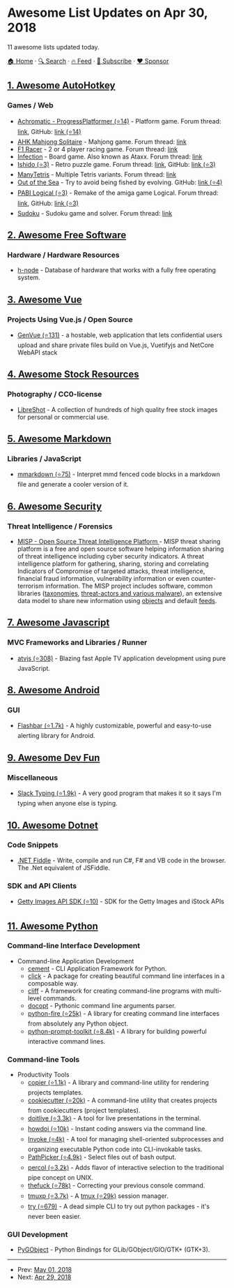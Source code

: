 # Awesome List Updates on Apr 30, 2018

11 awesome lists updated today.

[🏠 Home](/README.md) · [🔍 Search](https://www.trackawesomelist.com/search/) · [🔥 Feed](https://www.trackawesomelist.com/rss.xml) · [📮 Subscribe](https://trackawesomelist.us17.list-manage.com/subscribe?u=d2f0117aa829c83a63ec63c2f&id=36a103854c) · [❤️  Sponsor](https://github.com/sponsors/theowenyoung)



## [1. Awesome AutoHotkey](/content/ahkscript/awesome-AutoHotkey/README.md)

### Games / Web

*   [Achromatic - ProgressPlatformer (⭐14)](https://github.com/Uberi/ProgressPlatformer/releases) - Platform game. Forum thread: [link](https://autohotkey.com/board/topic/64529-achromatic-progressplatformer-refined/), GitHub: [link (⭐14)](https://github.com/Uberi/ProgressPlatformer)
*   [AHK Mahjong Solitaire](https://autohotkey.com/boards/codeboxplus/download/183219-1) - Mahjong game. Forum thread: [link](https://autohotkey.com//boards/viewtopic.php?f=19\&t=40133)
*   [F1 Racer](https://www.dropbox.com/sh/01ucst7jeybn9ed/AABCItk8VKlfVp67T0P_DJFia) - 2 or 4 player racing game. Forum thread: [link](https://autohotkey.com/boards/viewtopic.php?f=19\&t=4307\&p=24024\&hilit=racing#p24024)
*   [Infection](https://autohotkey.com/boards/download/file.php?id=3349\&sid=b3444f44c767f7698ede586c81d40fe2) - Board game. Also known as Ataxx. Forum thread: [link](https://autohotkey.com/board/topic/35504-game-manytetris-customizable-pocket-tetris/)
*   [Ishido (⭐3)](https://github.com/flibioahk/ishido/archive/master.zip) - Retro puzzle game. Forum thread: [link](https://autohotkey.com/boards/viewtopic.php?t=31825https://github.com/flibioahk/ishido), GitHub: [link (⭐3)](https://github.com/flibioahk/ishido)
*   [ManyTetris](http://sector-seven.net/assets/stuff/ManyTetris.zip) - Multiple Tetris variants. Forum thread: [link](https://autohotkey.com/board/topic/35504-game-manytetris-customizable-pocket-tetris/)
*   [Out of the Sea](http://ludumdare.com/compo/ludum-dare-24/?action=preview\&uid=14126) - Try to avoid being fished by evolving. GitHub: [link (⭐4)](https://github.com/Uberi/Ludum-Dare-24)
*   [PABI Logical (⭐3)](https://github.com/bichlepa/PABI-Logical/releases) - Remake of the amiga game Logical. Forum thread: [link](https://autohotkey.com/boards/viewtopic.php?f=6\&t=33267), GitHub: [link (⭐3)](https://github.com/bichlepa/PABI-Logical)
*   [Sudoku](https://autohotkey.com/boards/codeboxplus/download/77645-1) - Sudoku game and solver. Forum thread: [link](https://autohotkey.com/boards/viewtopic.php?t=15291)

## [2. Awesome Free Software](/content/johnjago/awesome-free-software/README.md)

### Hardware / Hardware Resources

*   [h-node](https://h-node.org/) - Database of hardware that works with a fully free operating system.

## [3. Awesome Vue](/content/vuejs/awesome-vue/README.md)

### Projects Using Vue.js / Open Source

*   [GenVue (⭐131)](https://github.com/herbat73/GenVue) - a hostable, web application that lets confidential users upload and share private files build on Vue.js, Vuetifyjs and NetCore WebAPI stack

## [4. Awesome Stock Resources](/content/neutraltone/awesome-stock-resources/README.md)

### Photography / CC0-license

*   [LibreShot](https://libreshot.com/) - A collection of hundreds of high quality free stock images for personal or commercial use.

## [5. Awesome Markdown](/content/BubuAnabelas/awesome-markdown/README.md)

### Libraries / JavaScript

*   [mmarkdown (⭐75)](https://github.com/albinotonnina/mmarkdown) - Interpret mmd fenced code blocks in a markdown file and generate a cooler version of it.

## [6. Awesome Security](/content/sbilly/awesome-security/README.md)

### Threat Intelligence / Forensics

*   [MISP - Open Source Threat Intelligence Platform ](https://www.misp-project.org/) - MISP threat sharing platform is a free and open source software helping information sharing of threat intelligence including cyber security indicators.  A threat intelligence platform for gathering, sharing, storing and correlating Indicators of Compromise of targeted attacks, threat intelligence, financial fraud information, vulnerability information or even counter-terrorism information. The MISP project includes software, common libraries ([taxonomies](https://www.misp-project.org/taxonomies.html), [threat-actors and various malware](https://www.misp-project.org/galaxy.html)), an extensive data model to share new information using [objects](https://www.misp-project.org/objects.html) and default [feeds](https://www.misp-project.org/feeds/).

## [7. Awesome Javascript](/content/sorrycc/awesome-javascript/README.md)

### MVC Frameworks and Libraries / Runner

*   [atvjs (⭐308)](https://github.com/emadalam/atvjs) - Blazing fast Apple TV application development using pure JavaScript.

## [8. Awesome Android](/content/JStumpp/awesome-android/README.md)

### GUI

*   [Flashbar (⭐1.7k)](https://github.com/aritraroy/Flashbar) - A highly customizable, powerful and easy-to-use alerting library for Android.

## [9. Awesome Dev Fun](/content/mislavcimpersak/awesome-dev-fun/README.md)

### Miscellaneous

*   [Slack Typing (⭐1.9k)](https://github.com/will/slacktyping) - A very good program that makes it so it says I'm typing when anyone else is typing.

## [10. Awesome Dotnet](/content/quozd/awesome-dotnet/README.md)

### Code Snippets

*   [.NET Fiddle](https://dotnetfiddle.net/) - Write, compile and run C#, F# and VB code in the browser. The .Net equivalent of JSFiddle.

### SDK and API Clients

*   [Getty Images API SDK (⭐10)](https://github.com/gettyimages/gettyimages-api_dotnet) - SDK for the Getty Images and iStock APIs

## [11. Awesome Python](/content/vinta/awesome-python/README.md)

### Command-line Interface Development

*   Command-line Application Development
    *   [cement](http://builtoncement.com/) - CLI Application Framework for Python.
    *   [click](http://click.pocoo.org/dev/) - A package for creating beautiful command line interfaces in a composable way.
    *   [cliff](https://docs.openstack.org/developer/cliff/) - A framework for creating command-line programs with multi-level commands.
    *   [docopt](http://docopt.org/) - Pythonic command line arguments parser.
    *   [python-fire (⭐25k)](https://github.com/google/python-fire) - A library for creating command line interfaces from absolutely any Python object.
    *   [python-prompt-toolkit (⭐8.4k)](https://github.com/jonathanslenders/python-prompt-toolkit) - A library for building powerful interactive command lines.

### Command-line Tools

*   Productivity Tools
    *   [copier (⭐1.1k)](https://github.com/pykong/copier) - A library and command-line utility for rendering projects templates.
    *   [cookiecutter (⭐20k)](https://github.com/audreyr/cookiecutter) - A command-line utility that creates projects from cookiecutters (project templates).
    *   [doitlive (⭐3.3k)](https://github.com/sloria/doitlive) - A tool for live presentations in the terminal.
    *   [howdoi (⭐10k)](https://github.com/gleitz/howdoi) - Instant coding answers via the command line.
    *   [Invoke (⭐4k)](https://github.com/pyinvoke/invoke#readme) - A tool for managing shell-oriented subprocesses and organizing executable Python code into CLI-invokable tasks.
    *   [PathPicker (⭐4.9k)](https://github.com/facebook/PathPicker) - Select files out of bash output.
    *   [percol (⭐3.2k)](https://github.com/mooz/percol) - Adds flavor of interactive selection to the traditional pipe concept on UNIX.
    *   [thefuck (⭐78k)](https://github.com/nvbn/thefuck) - Correcting your previous console command.
    *   [tmuxp (⭐3.7k)](https://github.com/tony/tmuxp) - A [tmux (⭐29k)](https://github.com/tmux/tmux) session manager.
    *   [try (⭐679)](https://github.com/timofurrer/try) - A dead simple CLI to try out python packages - it's never been easier.

### GUI Development

*   [PyGObject](https://wiki.gnome.org/Projects/PyGObject) - Python Bindings for GLib/GObject/GIO/GTK+ (GTK+3).

---

- Prev: [May 01, 2018](/content/2018/05/01/README.md)
- Next: [Apr 29, 2018](/content/2018/04/29/README.md)